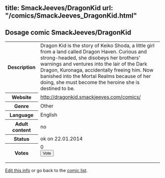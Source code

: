 title: SmackJeeves/DragonKid
url: "/comics/SmackJeeves_DragonKid.html"
---
Dosage comic SmackJeeves/DragonKid
-----------------------------------------

<p id="msg"></p>
<script type="text/javascript">
if (window.location.search === '?edit_info_mail=sent_ok') {
  var elem = document.getElementById("msg");
  elem.innerHTML = 'Edited information sucessfully sent for review, which is usually done daily. Thanks!';
  elem.className = 'ok';
}
</script>
<table class="comicinfo">
<tr>
<th>Description</th><td>Dragon Kid is the story of Keiko Shoda, a little girl from a land called Dragon Haven. Curious and strong-headed, she disobeys her brothers' warnings and ventures into the lair of the Dark Dragon, Kuronaga, accidentally freeing him. Now banished into the Mortal Realms because of her doing, she must become the heroine she is destined to be.</td>
</tr>
<tr>
<th>Website</th><td><a href="http://dragonkid.smackjeeves.com/comics/">http://dragonkid.smackjeeves.com/comics/</a></td>
</tr>
<tr>
<th>Genre</th><td>Other</td>
</tr>
<tr>
<th>Language</th><td>English</td>
</tr>
<tr>
<th>Adult content</th><td>no</td>
</tr>
<tr>
<th>Status</th><td>ok on 22.01.2014</td>
</tr>
<tr>
<th>Votes</th><td>0
<form action="http://gaecounter.appspot.com/count/" method="POST">
<input name="name" type="hidden" value="SmackJeeves_DragonKid"/>
<input name="uid" type="hidden" id="voteuid" value=""/>
<input type="submit" value="Vote"/>
</form>
</td>
</tr>
</table>
<script type="text/javascript">
var ua = navigator.userAgent;
document.getElementById("voteuid").value = ua.replace(/[^a-zA-Z0-9\._:]/g , "_");;
</script>

[Edit this info](SmackJeeves_DragonKid_edit.html) or go back to the [comic list](../comic-index.html).
